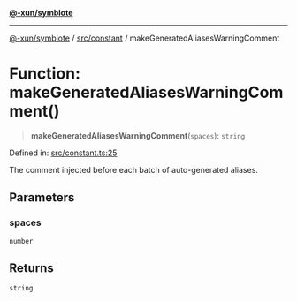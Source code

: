 [**@-xun/symbiote**](../../../README.md)

***

[@-xun/symbiote](../../../README.md) / [src/constant](../README.md) / makeGeneratedAliasesWarningComment

# Function: makeGeneratedAliasesWarningComment()

> **makeGeneratedAliasesWarningComment**(`spaces`): `string`

Defined in: [src/constant.ts:25](https://github.com/Xunnamius/symbiote/blob/3cb0503ce3cd2a8bfb437c5dfd67c1fcba9d10cc/src/constant.ts#L25)

The comment injected before each batch of auto-generated aliases.

## Parameters

### spaces

`number`

## Returns

`string`
